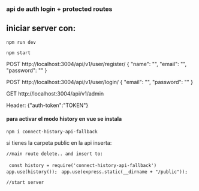 ### api de auth login + protected routes

## iniciar server con:
 `npm run dev`

 `npm start`



POST
http://localhost:3004/api/v1/user/register/
{
    "name": "",
    "email": "",
    "password": ""
}

POST
http://localhost:3004/api/v1/user/login/
{
    "email": "",
    "password": ""
}

GET
http://localhost:3004/api/v1/admin

Header: {"auth-token":"TOKEN"}


#### para activar el modo history en vue se instala

` npm i connect-history-api-fallback `

si tienes la carpeta public en la api inserta:

`//main route delete.. and insert to: `

` const history = require('connect-history-api-fallback')`
` app.use(history());`
` app.use(express.static(__dirname + "/public"));`

`//start server `